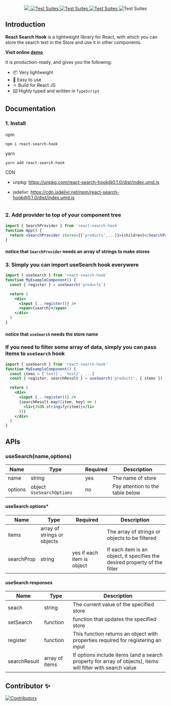 <p align="center">
  
<a href="https://codecov.io/gh/react-search-hook">
  <img src="https://codecov.io/gh/react-search-hook/branch/main/graph/badge.svg?token=H188T7PXLL"/>
</a>
<a href="https://www.npmjs.com/package/react-search-hook">
    <img src="https://img.shields.io/npm/v/react-search-hook.svg?logo=npm" alt="Test Suites">
</a>
<a href="https://bundlephobia.com/result?p=react-search-hook">
    <img src="https://img.shields.io/bundlephobia/minzip/react-search-hook?style=flat-square" alt="Test Suites">
</a>
<a href="https://github.com/DevAnsar/react-search-hook/blob/main/LICENSE">
    <img src="https://img.shields.io/badge/License-Apache_2.0-blue.svg" alt="Test Suites">
</a>
<a>
    <img src="https://img.shields.io/npm/types/react-search-hook" alt="Test Suites">
</a>

</p>

## Introduction

**React Search Hook** is a lightweight library for React, with which you can store the search text in the Store and use it in other components.

**Visit online [demo](https://devansar.github.io/react-search-hook/)**

It is production-ready, and gives you the following:

- 📦 Very lightweight
- 🔧 Easy to use
- ⚛️ Build for React JS
- ⌨️ Highly typed and written in `TypeScript`

## Documentation

### 1. Install

npm

    npm i react-search-hook

yarn

    yarn add react-search-hook

CDN

- unpkg: https://unpkg.com/react-search-hook@0.1.0/dist/index.umd.js

- jsdelivr: https://cdn.jsdelivr.net/npm/react-search-hook@0.1.0/dist/index.umd.js

<a href="https://www.jsdelivr.com/package/npm/react-search-hook"><img alt="" src="https://data.jsdelivr.com/v1/package/npm/react-search-hook/badge"></a>

### 2. Add provider to top of your component tree

```jsx
import { SearchProvider } from 'react-search-hook'
function App() {
  return <SearchProvider stores={['products',...]}>{children}</SearchProvider>
}
```

#### notice that `SearchProvider` needs an array of strings to make stores

### 3. Simply you can import useSearch hook everywere

```jsx
import { useSearch } from 'react-search-hook'
function MyExampleComponent() {
  const { register } = useSearch('products')

  return (
    <div>
      <input {...register()} />
      <span>{search}</span>
    </div>
  )
}
```

#### notice that `useSearch` needs the store name

### If you need to filter some array of data, simply you can pass items to `useSearch` hook

```jsx
import { useSearch } from 'react-search-hook'
function MyExampleComponent() {
  const items = ['text1', 'text2', ...]
  const { register, searchResult } = useSearch('products', { items })

  return (
    <div>
      <input {...register()} />
      {searchResult.map((item, key) => (
        <li>{JSON.stringify(item)}</li>
      ))}
    </div>
  )
}
```

## APIs

### useSearch(name,options)

| Name    | Type                      | Required | Description                      |
| ------- | ------------------------- | -------- | -------------------------------- |
| name    | string                    | yes      | The name of store                |
| options | object `UseSearchOptions` | no       | Pay attention to the table below |

#### useSearch options\*

| Name       | Type                        | Required                   | Description                                                                |
| ---------- | --------------------------- | -------------------------- | -------------------------------------------------------------------------- |
| items      | array of strings or objects |                            | The array of strings or objects to be filtered                             |
| searchProp | string                      | yes if each item is object | If each item is an object, it specifies the desired property of the filter |

#### useSearch responses

| Name         | Type           | Description                                                                                                |
| ------------ | -------------- | ---------------------------------------------------------------------------------------------------------- |
| seach        | string         | The current value of the specified store                                                                   |
| setSearch    | function       | function that updates the specified store                                                                  |
| register     | function       | This function returns an object with properties required for registering an input                          |
| searchResult | array of items | If options include items (and a search property for array of objects), items will filter with search value |

## Contributor ✨

[![Contributors](https://contrib.rocks/image?repo=DevAnsar/react-search-hook)](https://github.com/DevAnsar/react-search-hook/graphs/contributors)
